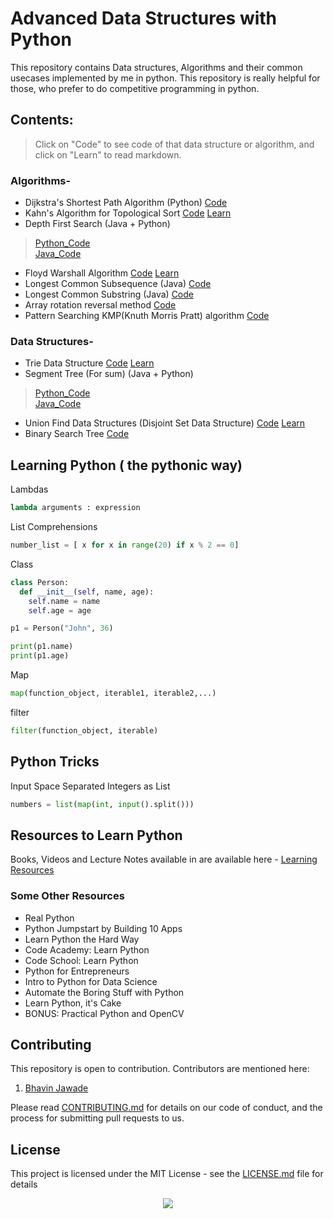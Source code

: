 # Advanced Data Structures with Python

This repository contains Data structures, Algorithms and their common usecases implemented by me in python. This repository is really helpful for those, who prefer to do competitive programming in python. 

## Contents:

> Click on "Code" to see code of that data structure or algorithm, and click on "Learn" to read markdown.

### Algorithms-

* Dijkstra's Shortest Path Algorithm (Python) [Code](Dijkstra_Shortest_Path_Algo/DijkstraShortestReach.py)
* Kahn's Algorithm for Topological Sort [Code](Kahns_Algorithm_Topologicalsort/Kahns_Algo_Topologicalsort.py)  [Learn](Kahns_Algorithm_Topologicalsort/Kahns_Algo_Topologicalsort.md)
* Depth First Search (Java + Python)
> [Python_Code](DFS(Java%20&%20Python)/DFS.py) <br />
> [Java_Code](DFS(Java%20&%20Python)/DFS.java) <br />
* Floyd Warshall Algorithm [Code](Floyd_Warshall_Algorithm/Floyd_Warshall_Algorithm.py) [Learn](Floyd_Warshall_Algorithm/Floyd_Warshall_Algorithm.md)
* Longest Common Subsequence (Java) [Code](Longest_Common_Subsequence(Java)/LongestCommonSubsequence.java)
* Longest Common Substring (Java) [Code](Longest_Common_Substring(Java)/LongestCommonSubstring.java)
* Array rotation reversal method [Code](Array_rotation_reversal%20method/ArrayRotation_ReversalMethod.py)
* Pattern Searching KMP(Knuth Morris Pratt) algorithm [Code](Pattern_searching%20KMP(Knuth%20Morris%20Pratt)_algo/KmpAlgo.py)

### Data Structures-
* Trie Data Structure [Code](Trie_Data_Structure/Trie_Data_Structure.py) [Learn](Trie_Data_Structure/Trie_Data_Structure.md) 
* Segment Tree (For sum) (Java + Python)   
> [Python_Code](Segment_Tree_For_sum_(Java%20&%20Python)/segment_Tree.py) <br />
> [Java_Code](Segment_Tree_For_sum_(Java%20&%20Python)/SegmentTree_sum.java) <br />
* Union Find Data Structures (Disjoint Set Data Structure) [Code](Disjoint_sets/UnionFindDS.py) [Learn](Disjoint_sets/Disjoint_Sets.md)
* Binary Search Tree [Code](Binary_Search_Tree/BST.py)

## Learning Python ( the pythonic way)

Lambdas <br>
```python
lambda arguments : expression
```

List Comprehensions <br>
```python
number_list = [ x for x in range(20) if x % 2 == 0]
```

Class <br>
```python
class Person:
  def __init__(self, name, age):
    self.name = name
    self.age = age

p1 = Person("John", 36)

print(p1.name)
print(p1.age)
```
Map <br>
```python
map(function_object, iterable1, iterable2,...)
```

filter <br>
```python
filter(function_object, iterable)
```
## Python Tricks

Input Space Separated Integers as List<br>
```python
numbers = list(map(int, input().split()))
```


## Resources to Learn Python

Books, Videos and Lecture Notes available in are available here - [Learning Resources](https://github.com/bhavinjawade/Advanced-Data-Structures-with-Python/tree/master/Learning%20Resources)

### Some Other Resources 

* Real Python
* Python Jumpstart by Building 10 Apps
* Learn Python the Hard Way
* Code Academy: Learn Python
* Code School: Learn Python
* Python for Entrepreneurs
* Intro to Python for Data Science
* Automate the Boring Stuff with Python
* Learn Python, it's Cake
* BONUS: Practical Python and OpenCV
 

## Contributing

This repository is open to contribution.
Contributors are mentioned here:  

1) [Bhavin Jawade](https://www.linkedin.com/in/bhavinjawade/)

Please read [CONTRIBUTING.md](https://gist.github.com/PurpleBooth/b24679402957c63ec426) for details on our code of conduct, and the process for submitting pull requests to us.

## License

This project is licensed under the MIT License - see the [LICENSE.md](LICENSE.md) file for details

<div style="text-align:center"><img src ="http://www.pngall.com/wp-content/uploads/2016/05/Python-Logo-PNG-Image.png" /></div>
